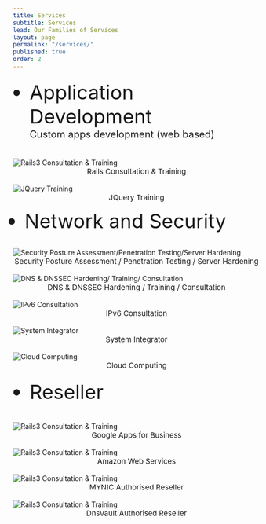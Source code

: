 ```yaml
---
title: Services
subtitle: Services
lead: Our Families of Services
layout: page
permalink: "/services/"
published: true
order: 2
---
```


<ul style="font-size: 20px">
  <li style="font-size: 40px">Application Development</li>
  Custom apps development (web based)
</ul>
<div class="card-deck w-50 mb-3">
  <div class="card" style="border-color: 1px solid red;">
    <br>
    <img class="card-img-top" src="/assets/images/services/rails.png" class="img-fluid w-50" alt="Rails3 Consultation & Training">
    <br>
    <center class="card-title" style="font-size: 15px;">Rails Consultation & Training</center>
  </div>
  <div class="card">
    <br>
    <img class="card-img-top" src="/assets/images/services/jquery.png" class="img-fluid w-50" alt="JQuery Training">
    <br>
    <center class="card-title" style="font-size: 15px;">JQuery Training</center>
  </div>
</div>

<ul>
  <li style="font-size: 40px">Network and Security</li>
</ul>
<div class="card-deck mb-3">
  <div class="card">
    <br>
    <img class="card-img-top" src="/assets/images/services/spa.svg" class="img-fluid w-75" alt="Security Posture Assessment/Penetration Testing/Server Hardening">
    <br>
    <center class="card-title" style="font-size: 15px;">Security Posture Assessment / Penetration Testing / Server Hardening</center>
  </div>
  <div class="card">
    <br>
    <img class="card-img-top" src="/assets/images/services/dns.png" class="img-fluid w-75" alt="DNS & DNSSEC Hardening/ Training/ Consultation">
    <br>
    <center class="card-title" style="font-size: 15px;">DNS & DNSSEC Hardening / Training / Consultation</center>
  </div>
  <div class="card">
    <br>
    <img class="card-img-top" src="/assets/images/services/ipv6.svg" class="img-fluid w-75" alt="IPv6 Consultation">
    <br>
    <center class="card-title" style="font-size: 15px;">IPv6 Consultation</center>
  </div>
  <div class="card">
    <br>
    <img class="card-img-top" src="/assets/images/services/integration.jpg" class="img-fluid w-75" alt="System Integrator">
    <br>
    <center class="card-title" style="font-size: 15px;">System Integrator</center>
  </div>
   <div class="card">
    <br>
    <img class="card-img-top" src="/assets/images/services/cloud.png" class="img-fluid w-75" alt="Cloud Computing">
    <br>
    <center class="card-title" style="font-size: 15px;">Cloud Computing</center>
  </div>
</div>

<ul style="font-size: 20px">
  <li style="font-size: 40px">Reseller</li>
</ul>
<div class="card-deck mb-3">
  <div class="card">
    <br>
    <img class="card-img-top" src="/assets/images/services/google.jpg" class="img-fluid w-50" alt="Rails3 Consultation & Training">
    <br>
    <center class="card-title" style="font-size: 15px;">Google Apps for Business </center>
  </div>
  <div class="card">
    <br>
    <img class="card-img-top" src="/assets/images/services/amazon.png" class="img-fluid w-75" alt="Rails3 Consultation & Training">
    <br>
    <center class="card-title" style="font-size: 15px;">Amazon Web Services</center>
  </div>
  <div class="card">
    <br>
    <img class="card-img-top" src="/assets/images/services/MYNIC-reseller.png" class="img-fluid w-75" alt="Rails3 Consultation & Training">
    <br>
    <center class="card-title" style="font-size: 15px;">MYNIC Authorised Reseller</center>
  </div>
  <div class="card">
    <br>
    <img class="card-img-top" src="/assets/images/services/logo.svg" class="img-fluid w-75" alt="Rails3 Consultation & Training">
    <br>
    <center class="card-title" style="font-size: 15px;">DnsVault Authorised Reseller</center>
  </div>
</div>